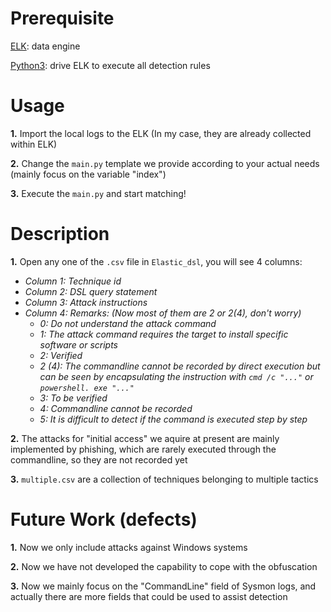 # Prerequisite
 [ELK](https://www.elastic.co/what-is/elk-stack): data engine<br>
 
 [Python3](https://www.python.org/downloads/): drive ELK to execute all detection rules
<br>

# Usage
**1.** Import the local logs to the ELK (In my case, they are already collected within ELK) 

**2.** Change the `main.py` template we provide according to your actual needs (mainly focus on the variable "index")

**3.** Execute the `main.py` and start matching!
<br>

# Description
**1.** Open any one of the `.csv` file in `Elastic_dsl`, you will see 4 columns:
 - *Column 1: Technique id*
 - *Column 2: DSL query statement*
 - *Column 3: Attack instructions*
 - *Column 4: Remarks: (Now most of them are 2 or 2(4), don't worry)*
   - *0: Do not understand the attack command*
   - *1: The attack command requires the target to install specific software or scripts*
   - *2: Verified*
   - *2 (4): The commandline cannot be recorded by direct execution but can be seen by encapsulating the instruction with `cmd /c "..."` or `powershell. exe "..."`*
   - *3: To be verified*
   - *4: Commandline cannot be recorded*
   - *5: It is difficult to detect if the command is executed step by step*

**2.** The attacks for "initial access" we aquire at present are mainly implemented by phishing, which are rarely executed through the commandline, so they are not recorded yet

**3.** `multiple.csv` are a collection of techniques belonging to multiple tactics
<br>

# Future Work (defects)
**1.** Now we only include attacks against Windows systems

**2.** Now we have not developed the capability to cope with the obfuscation

**3.** Now we mainly focus on the "CommandLine" field of Sysmon logs, and actually there are more fields that could be used to assist detection
